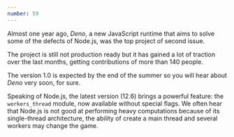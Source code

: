 ```yaml
---
number: 59
---
```


Almost one year ago, _Deno_, a new JavaScript runtime that aims to solve some of the defects of Node.js, was the top project of second issue.

The project is still not production ready but it has gained a lot of traction over the last months, getting contributions of more than 140 people.

The version 1.0 is expected by the end of the summer so you will hear about _Deno_ very soon, for sure.

Speaking of Node.js, the latest version (12.6) brings a powerful feature: the `workers_thread` module, now available without special flags. We often hear that Node.js is not good at performing heavy computations because of its single-thread architecture, the ability of create a main thread and several workers may change the game.
